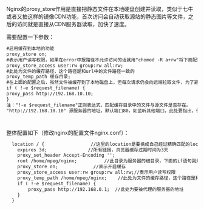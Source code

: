 Nginx的proxy_store作用是直接把静态文件在本地硬盘创建并读取，类似于七牛或者又拍这样的镜像CDN功能，首次访问会自动获取源站的静态图片等文件，之后的访问就是直接从CDN服务器读取，加快了速度。

需要配置一下参数：

  ```xml
#启用缓存到本地的功能
  proxy_store on;
  #表示用户读写权限，如果在error中报路径不允许访问的话就用"chomod -R a+rw"将下面配置的路径改为相应的权限.
  proxy_store_access user:rw group:rw all:rw;
  #此处为文件的缓存路径，这个路径是和url中的文件路径一致的
  proxy_temp_path 缓存目录;
  #在上面的配置之后，虽然文件被缓存到了本地磁盘上，但每次请求仍会向远端拉取文件，为了避免去远端拉取文件，还必须增加：
  if ( !-e $request_filename) {
  proxy_pass http://192.168.10.10;
  }
  注："!-e $request_filename"正则表达式，匹配缓存目录中的文件与源文件是否存在。
 "http://192.168.10.10" 源服务器的地址，默认端口80，如监听其他端口，此处要指出，例如4000端口，http://192.168.10.10:4000
  ```



#

整体配置如下（修改nginx的配置文件nginx.conf）：

```xml
  location / {                 //这里的location是要换成自己经过精确匹配的location，比如要缓存图片要写成 "location ~*\.(gif|jpg|jepg|png|bmp)${"
    expires 3d;               //所有链接，浏览器缓存过期时间为3天
    proxy_set_header Accept-Encoding '';
    root /home/mpeg/nginx;          //此目录为服务器的根目录，下面的if语句就是判断此目录下是否有响应的文件
    proxy_store on;             //表示开启缓存
    proxy_store_access user:rw group:rw all:rw;//表示用户读写权限
    proxy_temp_path /home/mpeg/nginx;    //此处为文件的缓存路径，这个路径是和url中的文件路径一致的
    if ( !-e $request_filename) {
        proxy_pass http://192.168.0.1;  //此处为要被代理的服务器的地址
    }
  }
```

